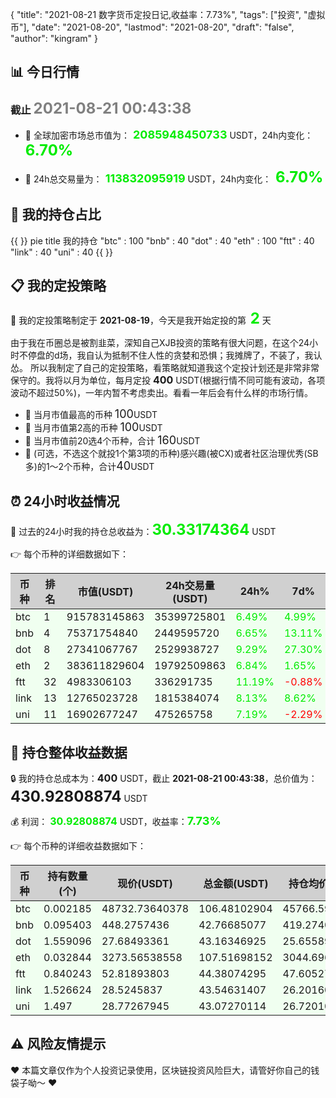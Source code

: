{
	"title": "2021-08-21 数字货币定投日记,收益率：7.73%",
	"tags": ["投资", "虚拟币"],
	"date": "2021-08-20",
	"lastmod": "2021-08-20",
	"draft": "false",
	"author": "kingram"
}
##  📊 今日行情
### 截止 <font color=grey size=5 >**2021-08-21 00:43:38**</font>
- 🍖 全球加密市场总市值为：<font color=#00EC00 size=4 > **2085948450733**</font> USDT，24h内变化：<font color=#00EC00 size=5 > **6.70%**</font>

- 🍤 24h总交易量为：<font color=#00EC00 size=4 > **113832095919**</font> USDT，24h内变化：<font color=#00EC00 size=5 > **6.70%**</font>

## 🎨 我的持仓占比
{{ <mermaid> }} 
pie title 我的持仓
	"btc" : 100
	"bnb" : 40
	"dot" : 40
	"eth" : 100
	"ftt" : 40
	"link" : 40
	"uni" : 40
{{ </mermaid> }} 

## 📋 我的定投策略
📎 我的定投策略制定于 **2021-08-19**，今天是我开始定投的第<font color=#00EC00 size=5 > **2**</font> 天

<div>由于我在币圈总是被割韭菜，深知自己XJB投资的策略有很大问题，在这个24小时不停盘的d场，我自认为抵制不住人性的贪婪和恐惧；我摊牌了，不装了，我认怂。
所以我制定了自己的定投策略，看策略就知道我这个定投计划还是非常非常保守的。我将以月为单位，每月定投 <font size=3 ><strong> 400 </strong></font> USDT(根据行情不同可能有波动，各项波动不超过50%)，一年内暂不考虑卖出。看看一年后会有什么样的市场行情。</div>

- 🥇 当月市值最高的币种 <font size=4 >100</font>USDT
- 🥈 当月市值第2高的币种 <font size=4 >100</font>USDT
- 🥉 当月市值前20选4个币种，合计 <font size=4 >160</font>USDT
- 🏅 (可选，不选这个就投1个第3项的币种)感兴趣(被CX)或者社区治理优秀(SB多)的1～2个币种，合计<font size=4 >40</font>USDT

## ⏰ 24小时收益情况
📌 过去的24小时我的持仓总收益为：<font color=#00EC00 size=5 >**30.33174364**</font> USDT

👉 每个币种的详细数据如下：
<table>
    <thead><tr bgcolor="#d0d0d0" ><th>币种</th><th>排名</th><th>市值(USDT)</th><th>24h交易量(USDT)</th><th>24h%</th><th>7d%</th><th>24h收益</th></tr></thead>
    <tbody>
    <tr>
        <td bgcolor=#F0FFF0>btc</td>
        <td bgcolor=#F0FFF0>1</td>
        <td bgcolor=#F0FFF0>915783145863</td>
        <td bgcolor=#F0FFF0>35399725801</td>
        <td bgcolor=#F0FFF0><font color=#00EC00>6.49%</font></td>
        <td bgcolor=#F0FFF0><font color=#00EC00>4.99%</font></td>
        <td bgcolor=#F0FFF0><font color=#00EC00 size=3 ><strong>6.48486269</strong></font></td>
    </tr>
    <tr>
        <td bgcolor=#F0FFF0>bnb</td>
        <td bgcolor=#F0FFF0>4</td>
        <td bgcolor=#F0FFF0>75371754840</td>
        <td bgcolor=#F0FFF0>2449595720</td>
        <td bgcolor=#F0FFF0><font color=#00EC00>6.65%</font></td>
        <td bgcolor=#F0FFF0><font color=#00EC00>13.11%</font></td>
        <td bgcolor=#F0FFF0><font color=#00EC00 size=3 ><strong>2.66546721</strong></font></td>
    </tr>
    <tr>
        <td bgcolor=#F0FFF0>dot</td>
        <td bgcolor=#F0FFF0>8</td>
        <td bgcolor=#F0FFF0>27341067767</td>
        <td bgcolor=#F0FFF0>2529938727</td>
        <td bgcolor=#F0FFF0><font color=#00EC00>9.29%</font></td>
        <td bgcolor=#F0FFF0><font color=#00EC00>27.30%</font></td>
        <td bgcolor=#F0FFF0><font color=#00EC00 size=3 ><strong>3.67051166</strong></font></td>
    </tr>
    <tr>
        <td bgcolor=#F0FFF0>eth</td>
        <td bgcolor=#F0FFF0>2</td>
        <td bgcolor=#F0FFF0>383611829604</td>
        <td bgcolor=#F0FFF0>19792509863</td>
        <td bgcolor=#F0FFF0><font color=#00EC00>6.84%</font></td>
        <td bgcolor=#F0FFF0><font color=#00EC00>1.65%</font></td>
        <td bgcolor=#F0FFF0><font color=#00EC00 size=3 ><strong>6.88305674</strong></font></td>
    </tr>
    <tr>
        <td bgcolor=#F0FFF0>ftt</td>
        <td bgcolor=#F0FFF0>32</td>
        <td bgcolor=#F0FFF0>4983306103</td>
        <td bgcolor=#F0FFF0>336291735</td>
        <td bgcolor=#F0FFF0><font color=#00EC00>11.19%</font></td>
        <td bgcolor=#F0FFF0><font color=#FF0000>-0.88%</font></td>
        <td bgcolor=#F0FFF0><font color=#00EC00 size=3 ><strong>4.46616182</strong></font></td>
    </tr>
    <tr>
        <td bgcolor=#F0FFF0>link</td>
        <td bgcolor=#F0FFF0>13</td>
        <td bgcolor=#F0FFF0>12765023728</td>
        <td bgcolor=#F0FFF0>1815384074</td>
        <td bgcolor=#F0FFF0><font color=#00EC00>8.13%</font></td>
        <td bgcolor=#F0FFF0><font color=#00EC00>8.62%</font></td>
        <td bgcolor=#F0FFF0><font color=#00EC00 size=3 ><strong>3.27433468</strong></font></td>
    </tr>
    <tr>
        <td bgcolor=#F0FFF0>uni</td>
        <td bgcolor=#F0FFF0>11</td>
        <td bgcolor=#F0FFF0>16902677247</td>
        <td bgcolor=#F0FFF0>475265758</td>
        <td bgcolor=#F0FFF0><font color=#00EC00>7.19%</font></td>
        <td bgcolor=#F0FFF0><font color=#FF0000>-2.29%</font></td>
        <td bgcolor=#F0FFF0><font color=#00EC00 size=3 ><strong>2.88734884</strong></font></td>
    </tr>
    </tbody>
</table>

## 🎯 持仓整体收益数据

🔒 我的持仓总成本为：<font size=3 >**400**</font> USDT，截止 **2021-08-21 00:43:38**，总价值为：<font  size=5 >**430.92808874**</font> USDT

💰 利润： <font color=#00EC00 size=3 >**30.92808874**</font> USDT，收益率：<font color=#00EC00 size=4 >**7.73%**</font>

👉 每个币种的详细收益数据如下：

<table>
    <thead><tr bgcolor="#d0d0d0" ><th>币种</th><th>持有数量(个)</th><th>现价(USDT)</th><th>总金额(USDT)</th><th>持仓均价(USDT)</th><th>成本(USDT)</th><th>利润(USDT)</th><th>收益率</th></tr></thead>
    <tbody>
    <tr>
        <td bgcolor=#F0FFF0>btc</td>
        <td bgcolor=#F0FFF0>0.002185</td>
        <td bgcolor=#F0FFF0>48732.73640378</td>
        <td bgcolor=#F0FFF0>106.48102904</td>
        <td bgcolor=#F0FFF0>45766.59038902</td>
        <td bgcolor=#F0FFF0>100</td>
        <td bgcolor=#F0FFF0>6.48102904</td>
        <td bgcolor=#F0FFF0><font color=#00EC00 size=3 ><strong>6.48%</strong></font></td>
    </tr>
    <tr>
        <td bgcolor=#F0FFF0>bnb</td>
        <td bgcolor=#F0FFF0>0.095403</td>
        <td bgcolor=#F0FFF0>448.2757436</td>
        <td bgcolor=#F0FFF0>42.76685077</td>
        <td bgcolor=#F0FFF0>419.27402702</td>
        <td bgcolor=#F0FFF0>40</td>
        <td bgcolor=#F0FFF0>2.76685077</td>
        <td bgcolor=#F0FFF0><font color=#00EC00 size=3 ><strong>6.92%</strong></font></td>
    </tr>
    <tr>
        <td bgcolor=#F0FFF0>dot</td>
        <td bgcolor=#F0FFF0>1.559096</td>
        <td bgcolor=#F0FFF0>27.68493361</td>
        <td bgcolor=#F0FFF0>43.16346925</td>
        <td bgcolor=#F0FFF0>25.6558929</td>
        <td bgcolor=#F0FFF0>40</td>
        <td bgcolor=#F0FFF0>3.16346925</td>
        <td bgcolor=#F0FFF0><font color=#00EC00 size=3 ><strong>7.91%</strong></font></td>
    </tr>
    <tr>
        <td bgcolor=#F0FFF0>eth</td>
        <td bgcolor=#F0FFF0>0.032844</td>
        <td bgcolor=#F0FFF0>3273.56538558</td>
        <td bgcolor=#F0FFF0>107.51698152</td>
        <td bgcolor=#F0FFF0>3044.69613933</td>
        <td bgcolor=#F0FFF0>100</td>
        <td bgcolor=#F0FFF0>7.51698152</td>
        <td bgcolor=#F0FFF0><font color=#00EC00 size=3 ><strong>7.52%</strong></font></td>
    </tr>
    <tr>
        <td bgcolor=#F0FFF0>ftt</td>
        <td bgcolor=#F0FFF0>0.840243</td>
        <td bgcolor=#F0FFF0>52.81893803</td>
        <td bgcolor=#F0FFF0>44.38074295</td>
        <td bgcolor=#F0FFF0>47.60527609</td>
        <td bgcolor=#F0FFF0>40</td>
        <td bgcolor=#F0FFF0>4.38074295</td>
        <td bgcolor=#F0FFF0><font color=#00EC00 size=3 ><strong>10.95%</strong></font></td>
    </tr>
    <tr>
        <td bgcolor=#F0FFF0>link</td>
        <td bgcolor=#F0FFF0>1.526624</td>
        <td bgcolor=#F0FFF0>28.5245837</td>
        <td bgcolor=#F0FFF0>43.54631407</td>
        <td bgcolor=#F0FFF0>26.20160563</td>
        <td bgcolor=#F0FFF0>40</td>
        <td bgcolor=#F0FFF0>3.54631407</td>
        <td bgcolor=#F0FFF0><font color=#00EC00 size=3 ><strong>8.87%</strong></font></td>
    </tr>
    <tr>
        <td bgcolor=#F0FFF0>uni</td>
        <td bgcolor=#F0FFF0>1.497</td>
        <td bgcolor=#F0FFF0>28.77267945</td>
        <td bgcolor=#F0FFF0>43.07270114</td>
        <td bgcolor=#F0FFF0>26.72010688</td>
        <td bgcolor=#F0FFF0>40</td>
        <td bgcolor=#F0FFF0>3.07270114</td>
        <td bgcolor=#F0FFF0><font color=#00EC00 size=3 ><strong>7.68%</strong></font></td>
    </tr>
    </tbody>
</table>

## ⚠️ 风险友情提示
❤️ 本篇文章仅作为个人投资记录使用，区块链投资风险巨大，请管好你自己的钱袋子呦～ ❤️